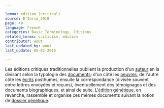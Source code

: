 ```yaml
---

lemma: edition (critical)
source: D'Iorio_2010
page: 49 
language: French
categories: Basic Terminology, Editions
related_terms: criticism, edition
contributor: wout
last_updated_by: wout
last_update: 05-02-2015
        
---
```


Les éditions critiques traditionnelles publient la production d'un [auteur](author.html) en la divisant selon la typologie des [documents](document.html): d'un côté les [oeuvres](work.html), de l'autre côté les [écrits](writingProduct.html) posthumes, ensuite la correspondance (divisée souvent entre lettres envoyées et reçues), éventuellement des témoignages et des documents biographiques, et ainsi de suite. L'[édition génétique](editionGenetic.html), en revanche, rassemble et organise ces mêmes documents suivant la notion de [dossier génétique](geneticDossier.html).

